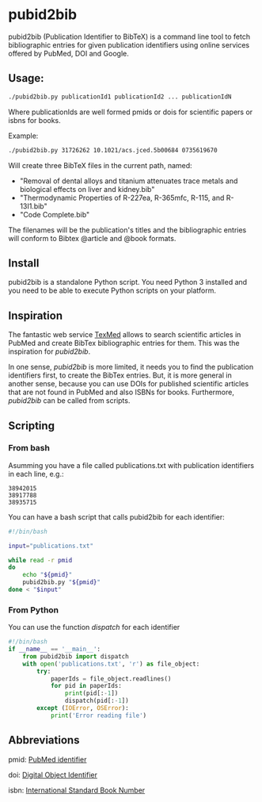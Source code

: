 # pubid2bib

pubid2bib (Publication Identifier to BibTeX) is a command line tool to fetch bibliographic
entries for given publication identifiers using online services offered by
PubMed, DOI and Google.


## Usage:

```bash
./pubid2bib.py publicationId1 publicationId2 ... publicationIdN
```

Where publicationIds are well formed pmids or dois for scientific papers
or isbns for books.

Example:

```bash
./pubid2bib.py 31726262 10.1021/acs.jced.5b00684 0735619670
```

Will create three BibTeX files in the current path, named:
  - "Removal of dental alloys and titanium attenuates trace metals and
     biological effects on liver and kidney.bib"
  - "Thermodynamic Properties of R-227ea, R-365mfc, R-115, and R-13I1.bib"
  - "Code Complete.bib"

The filenames will be the publication's titles and the
bibliographic entries will conform to Bibtex @article and @book
formats.

## Install

pubid2bib is a standalone Python script. You need Python 3 installed and you
need to be able to execute Python scripts on your platform.


## Inspiration

The fantastic web service <a href="http://www.bioinformatics.org/texmed/">TexMed</a>
allows to search scientific articles in PubMed and create BibTex bibliographic
entries for them. This was the inspiration for *pubid2bib*.

In one sense, *pubid2bib* is more limited, it needs you to find the publication
identifiers first, to create the BibTex entries. But, it is more general in another
sense, because you can use DOIs for published scientific articles that are not found
in PubMed and also ISBNs for books. Furthermore, *pubid2bib* can be called from
scripts.


## Scripting

### From bash

Asumming you have a file called publications.txt with publication identifiers in each line, e.g.:

```text
38942015
38917788
38935715
```

You can have a bash script that calls pubid2bib for each identifier:
```bash
#!/bin/bash

input="publications.txt"

while read -r pmid
do
    echo "${pmid}"
    pubid2bib.py "${pmid}"
done < "$input"
```

### From Python

You can use the function *dispatch* for each identifier
```python
#!/bin/bash
if __name__ == '__main__':
    from pubid2bib import dispatch
    with open('publications.txt', 'r') as file_object:
        try:
            paperIds = file_object.readlines()
            for pid in paperIds:
                print(pid[:-1])
                dispatch(pid[:-1])
        except (IOError, OSError):
            print('Error reading file')
```


## Abbreviations

pmid: <a href="https://en.wikipedia.org/wiki/PubMed#PubMed_identifier">PubMed identifier</a>

doi: <a href="https://www.doi.org/the-identifier/what-is-a-doi/">Digital Object Identifier</a>

isbn: <a href="https://en.wikipedia.org/wiki/ISBN">International Standard Book Number</a>


